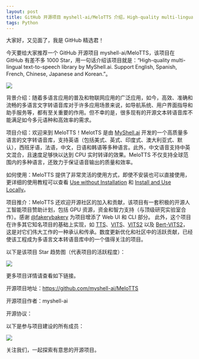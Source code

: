 ```yaml
---
layout: post
title: GitHub 开源项目 myshell-ai/MeloTTS 介绍，High-quality multi-lingual text-to-speech library by MyShell.ai. Support English, Spanish, French, Chinese, Japanese and Korean.
tags: Python
---
```


大家好，又见面了，我是 GitHub 精选君！

今天要给大家推荐一个 GitHub 开源项目 myshell-ai/MeloTTS，该项目在 GitHub 有差不多 1000 Star，用一句话介绍该项目就是：“High-quality multi-lingual text-to-speech library by MyShell.ai. Support English, Spanish, French, Chinese, Japanese and Korean.”。



![](https://raw.githubusercontent.com/myshell-ai/MeloTTS/master/logo.png)



背景介绍：随着多语言应用的普及和物联网应用的广泛应用，如今，高效、准确和流畅的多语言文字转语音库对于许多应用场景来说，如导航系统、用户界面指导和助手服务等，都有至关重要的作用。但不幸的是，很多现有的开源文本转语音库不能满足如今多元语种和高效率的需求。

项目介绍：欢迎来到 MeloTTS！MelotTS 是由 [MyShell.ai](https://myshell.ai) 开发的一个高质量多语言的文字转语音库，支持英语（包括美式、英式、印度式、澳大利亚式、默认），西班牙语，法语，中文，日语和韩语等多种语言。此外，中文语音支持中英文混合，且速度足够快以达到 CPU 实时转译的效果。MeloTTS 不仅支持全球范围内的多种语言，还致力于保证语音输出的质量和效率。

如何使用：MeloTTS 提供了非常灵活的使用方式，即使不安装也可以直接使用，更详细的使用教程可以查看 [Use without Installation](docs/quick_use.md) 和 [Install and Use Locally](docs/install.md)。

项目推介：MeloTTS 还欢迎开源社区的加入和贡献，该项目有一套积极的开源人工智能项目赞助计划，包括 GPU 资源，资金和智力支持（与顶级研究实验室合作）。感谢 [@fakerybakery](https://github.com/fakerybakery) 为项目增添了 Web UI 和 CLI 部分。 此外，这个项目在许多其它知名项目的基础上实现，如 [TTS](https://github.com/coqui-ai/TTS)、[VITS](https://github.com/jaywalnut310/vits)、[VITS2](https://github.com/daniilrobnikov/vits2) 以及 [Bert-VITS2](https://github.com/fishaudio/Bert-VITS2)，这是对它们伟大工作的一种承认和传承。数度更新优化和社区中的活跃贡献，已经使该工程成为多语言文本转语音库中的一个值得关注的项目。


以下是该项目 Star 趋势图（代表项目的活跃程度）：

![](https://api.star-history.com/svg?repos=myshell-ai/MeloTTS&type=Timeline)

更多项目详情请查看如下链接。

开源项目地址：https://github.com/myshell-ai/MeloTTS 

开源项目作者：myshell-ai

开源协议：

以下是参与项目建设的所有成员：

![](https://contrib.rocks/image?repo=myshell-ai/MeloTTS)

关注我们，一起探索有意思的开源项目。

